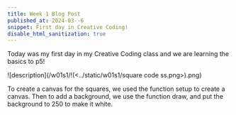 ```yaml
---
title: Week 1 Blog Post
published_at: 2024-03--6
snippet: First day in Creative Coding!
disable_html_sanitization: true
---
```


Today was my first day in my Creative Coding class and we are learning the basics to p5!

![description](/w01s1/!(<../static/w01s1/square code ss.png>).png)

To create a canvas for the squares, we used the function setup to create a canvas.
Then to add a background, we use the function draw, and put the background to 250 to make it white.